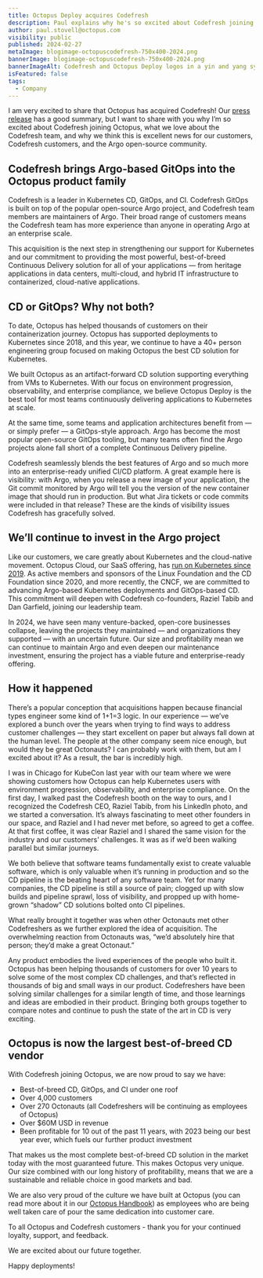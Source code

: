 ```yaml
---
title: Octopus Deploy acquires Codefresh
description: Paul explains why he's so excited about Codefresh joining Octopus, what we love about the Codefresh team, and why we think this is excellent news for our customers, Codefresh’s customers, and the Argo open-source community. 
author: paul.stovell@octopus.com
visibility: public
published: 2024-02-27
metaImage: blogimage-octopuscodefresh-750x400-2024.png
bannerImage: blogimage-octopuscodefresh-750x400-2024.png
bannerImageAlt: Codefresh and Octopus Deploy logos in a yin and yang symbol.
isFeatured: false
tags: 
  - Company
---
```


I am very excited to share that Octopus has acquired Codefresh! Our [press release](https://octopus.com/news/octopus-acquires-codefresh) has a good summary, but I want to share with you why I’m so excited about Codefresh joining Octopus, what we love about the Codefresh team, and why we think this is excellent news for our customers, Codefresh customers, and the Argo open-source community. 

## Codefresh brings Argo-based GitOps into the Octopus product family

Codefresh is a leader in Kubernetes CD, GitOps, and CI. Codefresh GitOps is built on top of the popular open-source Argo project, and Codefresh team members are maintainers of Argo. Their broad range of customers means the Codefresh team has more experience than anyone in operating Argo at an enterprise scale. 

This acquisition is the next step in strengthening our support for Kubernetes and our commitment to providing the most powerful, best-of-breed Continuous Delivery solution for all of your applications — from heritage applications in data centers, multi-cloud, and hybrid IT infrastructure to containerized, cloud-native applications. 

## CD or GitOps? Why not both?

To date, Octopus has helped thousands of customers on their containerization journey. Octopus has supported deployments to Kubernetes since 2018, and this year, we continue to have a 40+ person engineering group focused on making Octopus the best CD solution for Kubernetes. 

We built Octopus as an artifact-forward CD solution supporting everything from VMs to Kubernetes. With our focus on environment progression, observability, and enterprise compliance, we believe Octopus Deploy is the best tool for most teams continuously delivering applications to Kubernetes at scale. 

At the same time, some teams and application architectures benefit from — or simply prefer — a GitOps-style approach. Argo has become the most popular open-source GitOps tooling, but many teams often find the Argo projects alone fall short of a complete Continuous Delivery pipeline. 

Codefresh seamlessly blends the best features of Argo and so much more into an enterprise-ready unified CI/CD platform. A great example here is visibility: with Argo, when you release a new image of your application, the Git commit monitored by Argo will tell you the version of the new container image that should run in production. But what Jira tickets or code commits were included in that release? These are the kinds of visibility issues Codefresh has gracefully solved. 

## We’ll continue to invest in the Argo project

Like our customers, we care greatly about Kubernetes and the cloud-native movement. Octopus Cloud, our SaaS offering, has [run on Kubernetes since 2019](https://octopus.com/blog/octopus-cloud-v2-why-kubernetes). As active members and sponsors of the Linux Foundation and the CD Foundation since 2020, and more recently, the CNCF, we are committed to advancing Argo-based Kubernetes deployments and GitOps-based CD. This commitment will deepen with Codefresh co-founders, Raziel Tabib and Dan Garfield, joining our leadership team.

In 2024, we have seen many venture-backed, open-core businesses collapse, leaving the projects they maintained — and organizations they supported — with an uncertain future. Our size and profitability mean we can continue to maintain Argo and even deepen our maintenance investment, ensuring the project has a viable future and enterprise-ready offering. 

## How it happened

There’s a popular conception that acquisitions happen because financial types engineer some kind of 1+1=3 logic. In our experience — we’ve explored a bunch over the years when trying to find ways to address customer challenges — they start excellent on paper but always fall down at the human level. The people at the other company seem nice enough, but would they be great Octonauts? I can probably work with them, but am I excited about it? As a result, the bar is incredibly high. 

I was in Chicago for KubeCon last year with our team where we were showing customers how Octopus can help Kubernetes users with environment progression, observability, and enterprise compliance. On the first day, I walked past the Codefresh booth on the way to ours, and I recognized the Codefresh CEO, Raziel Tabib, from his LinkedIn photo, and we started a conversation. It’s always fascinating to meet other founders in our space, and Raziel and I had never met before, so agreed to get a coffee. At that first coffee, it was clear Raziel and I shared the same vision for the industry and our customers' challenges. It was as if we’d been walking parallel but similar journeys. 

We both believe that software teams fundamentally exist to create valuable software, which is only valuable when it’s running in production and so the CD pipeline is the beating heart of any software team. Yet for many companies, the CD pipeline is still a source of pain; clogged up with slow builds and pipeline sprawl, loss of visibility, and propped up with home-grown “shadow” CD solutions bolted onto CI pipelines. 

What really brought it together was when other Octonauts met other Codefreshers as we further explored the idea of acquisition. The overwhelming reaction from Octonauts was, “we’d absolutely hire that person; they’d make a great Octonaut.” 

Any product embodies the lived experiences of the people who built it. Octopus has been helping thousands of customers for over 10 years to solve some of the most complex CD challenges, and that’s reflected in thousands of big and small ways in our product. Codefreshers have been solving similar challenges for a similar length of time, and those learnings and ideas are embodied in their product. Bringing both groups together to compare notes and continue to push the state of the art in CD is very exciting. 

## Octopus is now the largest best-of-breed CD vendor

With Codefresh joining Octopus, we are now proud to say we have:

- Best-of-breed CD, GitOps, and CI under one roof
- Over 4,000 customers
- Over 270 Octonauts (all Codefreshers will be continuing as employees of Octopus)
- Over $60M USD in revenue
- Been profitable for 10 out of the past 11 years, with 2023 being our best year ever, which fuels our further product investment

That makes us the most complete best-of-breed CD solution in the market today with the most guaranteed future. This makes Octopus very unique. Our size combined with our long history of profitability, means that we are a sustainable and reliable choice in good markets and bad. 

We are also very proud of the culture we have built at Octopus (you can read more about it in our [Octopus Handbook](https://handbook.octopus.com/)) as employees who are being well taken care of pour the same dedication into customer care. 

To all Octopus and Codefresh customers - thank you for your continued loyalty, support, and feedback. 

We are excited about our future together. 
 
Happy deployments!
